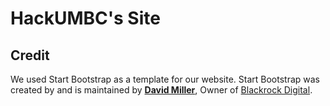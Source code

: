 # HackUMBC's Site

## Credit
We used Start Bootstrap as a template for our website. Start Bootstrap 
was created by and is maintained by **[David Miller](http://davidmiller.io/)**,
Owner of [Blackrock Digital](http://blackrockdigital.io/).
